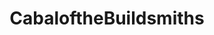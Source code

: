 ---
title: CabaloftheBuildsmiths
crosslinks:
- Amd
- 1zggpdc
- 1jvxwg
- pcmasterrace
- overclocking
- Monitors
- gaming
---